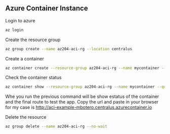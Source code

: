 ## Azure Container Instance

Login to azure
```bash
az login
```

Create the resource group
```bash
az group create --name az204-aci-rg --location centralus
```

Create a container
```bash
az container create --resource-group az204-aci-rg --name mycontainer --image mcr.microsoft.com/azuredocs/aci-helloworld --ports 80 --dns-name-label aci-example-mbotero --location centralus
```

Check the container status 
```bash
az container show --resource-group az204-aci-rg --name mycontainer --query "{FQDN:ipAddress.fqdn,ProvisioningState:provisioningState}" --out table
```

Whe you run the previous command will be show estatus of the container and the final route to test the app.
Copy the url and paste in your browser for my case is http://aci-example-mbotero.centralus.azurecontainer.io 

Delete the resource
```bash
az group delete --name az204-aci-rg --no-wait
```